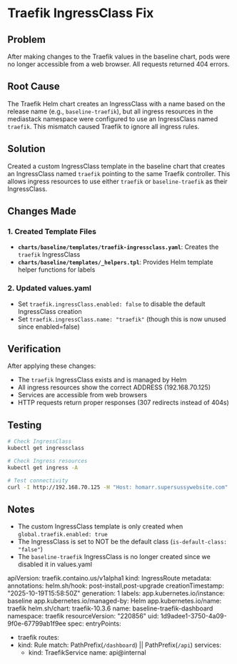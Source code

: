 # Traefik IngressClass Fix

## Problem
After making changes to the Traefik values in the baseline chart, pods were no longer accessible from a web browser. All requests returned 404 errors.

## Root Cause
The Traefik Helm chart creates an IngressClass with a name based on the release name (e.g., `baseline-traefik`), but all ingress resources in the mediastack namespace were configured to use an IngressClass named `traefik`. This mismatch caused Traefik to ignore all ingress rules.

## Solution
Created a custom IngressClass template in the baseline chart that creates an IngressClass named `traefik` pointing to the same Traefik controller. This allows ingress resources to use either `traefik` or `baseline-traefik` as their IngressClass.

## Changes Made

### 1. Created Template Files
- **`charts/baseline/templates/traefik-ingressclass.yaml`**: Creates the `traefik` IngressClass
- **`charts/baseline/templates/_helpers.tpl`**: Provides Helm template helper functions for labels

### 2. Updated values.yaml
- Set `traefik.ingressClass.enabled: false` to disable the default IngressClass creation
- Set `traefik.ingressClass.name: "traefik"` (though this is now unused since enabled=false)

## Verification
After applying these changes:
- The `traefik` IngressClass exists and is managed by Helm
- All ingress resources show the correct ADDRESS (192.168.70.125)
- Services are accessible from web browsers
- HTTP requests return proper responses (307 redirects instead of 404s)

## Testing
```bash
# Check IngressClass
kubectl get ingressclass

# Check Ingress resources
kubectl get ingress -A

# Test connectivity
curl -I http://192.168.70.125 -H "Host: homarr.supersussywebsite.com"
```

## Notes
- The custom IngressClass template is only created when `global.traefik.enabled: true`
- The IngressClass is set to NOT be the default class (`is-default-class: "false"`)
- The `baseline-traefik` IngressClass is no longer created since we disabled it in values.yaml


apiVersion: traefik.containo.us/v1alpha1
kind: IngressRoute
metadata:
  annotations:
    helm.sh/hook: post-install,post-upgrade
  creationTimestamp: "2025-10-19T15:58:50Z"
  generation: 1
  labels:
    app.kubernetes.io/instance: baseline
    app.kubernetes.io/managed-by: Helm
    app.kubernetes.io/name: traefik
    helm.sh/chart: traefik-10.3.6
  name: baseline-traefik-dashboard
  namespace: traefik
  resourceVersion: "220856"
  uid: 1d9adee1-3750-4a09-9f0e-67799ab1f9ee
spec:
  entryPoints:
  - traefik
  routes:
  - kind: Rule
    match: PathPrefix(`/dashboard`) || PathPrefix(`/api`)
    services:
    - kind: TraefikService
      name: api@internal
